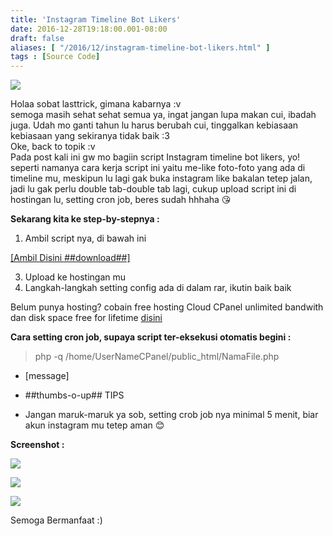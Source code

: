 ```yaml
---
title: 'Instagram Timeline Bot Likers'
date: 2016-12-28T19:18:00.001-08:00
draft: false
aliases: [ "/2016/12/instagram-timeline-bot-likers.html" ]
tags : [Source Code]
---
```


[![](https://1.bp.blogspot.com/-l2RVBT2PK-E/WGR5AfmaEPI/AAAAAAAABnM/rZ9WQOtI38AVdRXX3h9v2DZ9UhR3QPyTQCLcB/s640/InstagramBotLek.png)](https://1.bp.blogspot.com/-l2RVBT2PK-E/WGR5AfmaEPI/AAAAAAAABnM/rZ9WQOtI38AVdRXX3h9v2DZ9UhR3QPyTQCLcB/s1600/InstagramBotLek.png)

  
Holaa sobat lasttrick, gimana kabarnya :v  
semoga masih sehat sehat semua ya, ingat jangan lupa makan cui, ibadah juga. Udah mo ganti tahun lu harus berubah cui, tinggalkan kebiasaan kebiasaan yang sekiranya tidak baik :3  
Oke, back to topik :v  
Pada post kali ini gw mo bagiin script Instagram timeline bot likers, yo! seperti namanya cara kerja script ini yaitu me-like foto-foto yang ada di timeline mu, meskipun lu lagi gak buka instagram like bakalan tetep jalan, jadi lu gak perlu double tab-double tab lagi, cukup upload script ini di hostingan lu, setting cron job, beres sudah hhhaha 😘  
  
**Sekarang kita ke step-by-stepnya :**  

1.  Ambil script nya, di bawah ini

[](http://ouo.io/Xu9pY)[\[Ambil Disini ##download##\]](http://ouo.io/Xu9pY)

3.  Upload ke hostingan mu
4.  Langkah-langkah setting config ada di dalam rar, ikutin baik baik

Belum punya hosting? cobain free hosting Cloud CPanel unlimited bandwith dan disk space free for lifetime [disini](http://www.lasttrick.ml/2016/10/free-cpanel-for-life-time.html)  

  

**Cara setting cron job, supaya script ter-eksekusi otomatis begini :**

> php -q /home/UserNameCPanel/public\_html/NamaFile.php

*   \[message\]

*   ##thumbs-o-up## TIPS

*   Jangan maruk-maruk ya sob, setting crob job nya minimal 5 menit, biar akun instagram mu tetep aman 😊

**Screenshot :**  

[![](https://2.bp.blogspot.com/-NElORLMdFns/WGR_GPA273I/AAAAAAAABnc/zIyev3c17wYS4k8uMg8CtlniMg6RapPjwCEw/s400/1_001.jpg)](https://2.bp.blogspot.com/-NElORLMdFns/WGR_GPA273I/AAAAAAAABnc/zIyev3c17wYS4k8uMg8CtlniMg6RapPjwCEw/s1600/1_001.jpg)

[![](https://3.bp.blogspot.com/-8LSoTt_VRL4/WGR_GfIEZgI/AAAAAAAABnk/bdcAh2AugLw_2F-nkqCHaCQOtcFFWEESACEw/s400/1_002.jpg)](https://3.bp.blogspot.com/-8LSoTt_VRL4/WGR_GfIEZgI/AAAAAAAABnk/bdcAh2AugLw_2F-nkqCHaCQOtcFFWEESACEw/s1600/1_002.jpg)

[![](https://4.bp.blogspot.com/-HW53J50vWn8/WGR_GLdnUAI/AAAAAAAABng/-vxp-q9woiAMPb4IRiEmdNHlCVb_FaNOgCEw/s400/1_003.jpg)](https://4.bp.blogspot.com/-HW53J50vWn8/WGR_GLdnUAI/AAAAAAAABng/-vxp-q9woiAMPb4IRiEmdNHlCVb_FaNOgCEw/s1600/1_003.jpg)

  

Semoga Bermanfaat :)